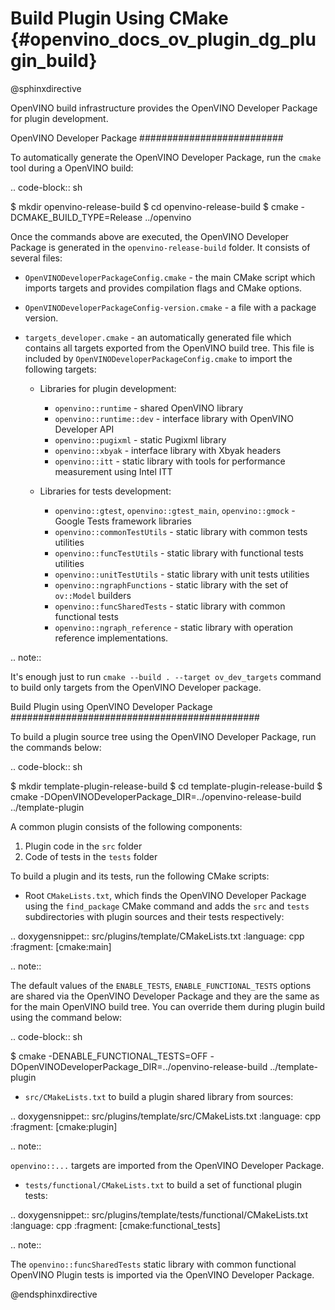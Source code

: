 # Build Plugin Using CMake {#openvino_docs_ov_plugin_dg_plugin_build}

@sphinxdirective

OpenVINO build infrastructure provides the OpenVINO Developer Package for plugin development.

OpenVINO Developer Package
##########################

To automatically generate the OpenVINO Developer Package, run the ``cmake`` tool during a OpenVINO build:

.. code-block:: sh 

   $ mkdir openvino-release-build
   $ cd openvino-release-build
   $ cmake -DCMAKE_BUILD_TYPE=Release ../openvino

Once the commands above are executed, the OpenVINO Developer Package is generated in the ``openvino-release-build`` folder. It consists of several files:

* ``OpenVINODeveloperPackageConfig.cmake`` - the main CMake script which imports targets and provides compilation flags and CMake options.
* ``OpenVINODeveloperPackageConfig-version.cmake`` - a file with a package version.
* ``targets_developer.cmake`` - an automatically generated file which contains all targets exported from the OpenVINO build tree. This file is included by ``OpenVINODeveloperPackageConfig.cmake`` to import the following targets:

  * Libraries for plugin development:

    * ``openvino::runtime`` - shared OpenVINO library
    * ``openvino::runtime::dev`` - interface library with OpenVINO Developer API
    * ``openvino::pugixml`` - static Pugixml library
    * ``openvino::xbyak`` - interface library with Xbyak headers
    * ``openvino::itt`` - static library with tools for performance measurement using Intel ITT
   
  * Libraries for tests development:

    * ``openvino::gtest``, ``openvino::gtest_main``, ``openvino::gmock`` - Google Tests framework libraries
    * ``openvino::commonTestUtils`` - static library with common tests utilities 
    * ``openvino::funcTestUtils`` - static library with functional tests utilities 
    * ``openvino::unitTestUtils`` - static library with unit tests utilities 
    * ``openvino::ngraphFunctions`` - static library with the set of ``ov::Model`` builders
    * ``openvino::funcSharedTests`` - static library with common functional tests
    * ``openvino::ngraph_reference`` - static library with operation reference implementations.

.. note::  
   
   It's enough just to run ``cmake --build . --target ov_dev_targets`` command to build only targets from the OpenVINO Developer package.

Build Plugin using OpenVINO Developer Package
#############################################

To build a plugin source tree using the OpenVINO Developer Package, run the commands below:

.. code-block:: sh 

   $ mkdir template-plugin-release-build
   $ cd template-plugin-release-build
   $ cmake -DOpenVINODeveloperPackage_DIR=../openvino-release-build ../template-plugin


A common plugin consists of the following components:

1. Plugin code in the ``src`` folder
2. Code of tests in the ``tests`` folder

To build a plugin and its tests, run the following CMake scripts:

- Root ``CMakeLists.txt``, which finds the OpenVINO Developer Package using the ``find_package`` CMake command and adds the ``src`` and ``tests`` subdirectories with plugin sources and their tests respectively:

.. doxygensnippet:: src/plugins/template/CMakeLists.txt
   :language: cpp
   :fragment: [cmake:main]

.. note:: 
      
   The default values of the ``ENABLE_TESTS``, ``ENABLE_FUNCTIONAL_TESTS`` options are shared via the OpenVINO Developer Package and they are the same as for the main OpenVINO build tree. You can override them during plugin build using the command below:

.. code-block:: sh 
   
   $ cmake -DENABLE_FUNCTIONAL_TESTS=OFF -DOpenVINODeveloperPackage_DIR=../openvino-release-build ../template-plugin


* ``src/CMakeLists.txt`` to build a plugin shared library from sources:

.. doxygensnippet:: src/plugins/template/src/CMakeLists.txt
   :language: cpp
   :fragment: [cmake:plugin]

.. note::  
      
   ``openvino::...`` targets are imported from the OpenVINO Developer Package.

* ``tests/functional/CMakeLists.txt`` to build a set of functional plugin tests:

.. doxygensnippet:: src/plugins/template/tests/functional/CMakeLists.txt
   :language: cpp
   :fragment: [cmake:functional_tests]

.. note::  
      
   The ``openvino::funcSharedTests`` static library with common functional OpenVINO Plugin tests is imported via the OpenVINO Developer Package.

@endsphinxdirective

